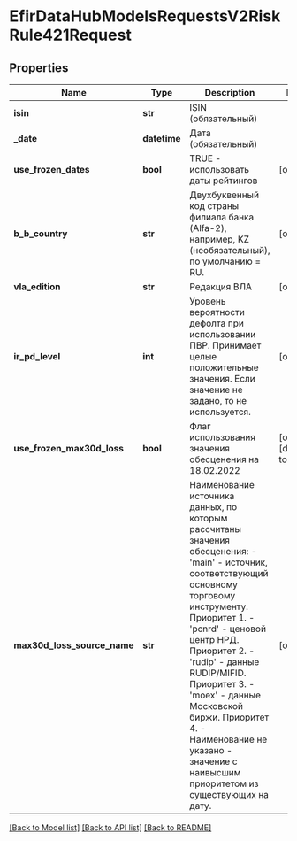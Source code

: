 # EfirDataHubModelsRequestsV2RiskRule421Request

## Properties
Name | Type | Description | Notes
------------ | ------------- | ------------- | -------------
**isin** | **str** | ISIN (обязательный) | 
**_date** | **datetime** | Дата (обязательный) | 
**use_frozen_dates** | **bool** | TRUE - использовать даты рейтингов | [optional] 
**b_b_country** | **str** | Двухбуквенный код страны филиала банка (Alfa-2), например, KZ (необязательный), по умолчанию &#x3D; RU. | [optional] 
**vla_edition** | **str** | Редакция ВЛА | [optional] 
**ir_pd_level** | **int** | Уровень вероятности дефолта при использовании ПВР.  Принимает целые положительные значения.   Если значение не задано, то не используется. | [optional] 
**use_frozen_max30d_loss** | **bool** | Флаг использования значения обесценения на 18.02.2022 | [optional] [default to False]
**max30d_loss_source_name** | **str** | Наименование источника данных, по которым рассчитаны значения обесценения:  - &#x27;main&#x27; - источник, соответствующий основному торговому инструменту. Приоритет 1.  - &#x27;pcnrd&#x27; - ценовой центр НРД. Приоритет 2.  - &#x27;rudip&#x27; - данные RUDIP/MIFID. Приоритет 3.  - &#x27;moex&#x27; - данные Московской биржи. Приоритет 4.  - Наименование не указано - значение с наивысшим приоритетом из существующих на дату. | [optional] 

[[Back to Model list]](../README.md#documentation-for-models) [[Back to API list]](../README.md#documentation-for-api-endpoints) [[Back to README]](../README.md)

